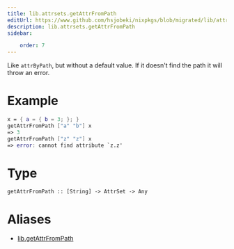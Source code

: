 ```yaml
---
title: lib.attrsets.getAttrFromPath
editUrl: https://www.github.com/hsjobeki/nixpkgs/blob/migrated/lib/attrsets.nix#L133C5
description: lib.attrsets.getAttrFromPath
sidebar:

    order: 7
---
```


Like `attrByPath`, but without a default value. If it doesn't find the
path it will throw an error.

# Example

```nix
x = { a = { b = 3; }; }
getAttrFromPath ["a" "b"] x
=> 3
getAttrFromPath ["z" "z"] x
=> error: cannot find attribute `z.z'
```

# Type

```
getAttrFromPath :: [String] -> AttrSet -> Any
```


# Aliases

- [lib.getAttrFromPath](/nix-doc-comments/reference/lib/lib-getattrfrompath)


